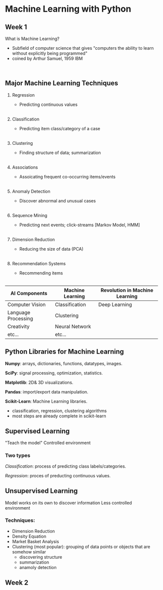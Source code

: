 # Machine Learning with Python
## Week 1

What is Machine Learning?

- Subfield of computer science that gives "computers the ability to learn without explicitly being programmed"
- coined by Arthur Samuel, 1959 IBM

<br>

## **Major Machine Learning Techniques**
1. Regression
    - Predicting continuous values

    <br>

2. Classification
    - Predicting item class/category of a case

    <br>

3. Clustering
    - Finding structure of data; summarization

    <br>

4. Associations
    - Assoicating frequent co-occurring items/events
    <br>

5. Anomaly Detection
    - Discover abnormal and unusual cases

    <br>
    
6. Sequence Mining
    - Predicting next events; click-streams [Markov Model, HMM]

    <br>
    
7. Dimension Reduction
    - Reducing the size of data (PCA)

    <br>

8. Recommendation Systems
    - Recommending items

    <br>



| AI Components | Machine Learning | Revolution in Machine Learning |
| ----------- | ----------- |----------- |
| Computer Vision | Classification | Deep Learning |
| Language Processing | Clustering | |
| Creativity | Neural Network | |
| etc... | etc... | |


## Python Libraries for Machine Learning

**Numpy**: arrays, dictionaries, functions, datatypes, images.

**SciPy**: signal processing, optimization, statistics.

**Matplotlib**: 2D& 3D visualizations.

**Pandas**: import/export data manipulation.

**Scikit-Learn**: Machine Learning libraries.
- classification, regression, clustering algorithms
- most steps are already complete in scikit-learn

## Supervised Learning
"Teach the model"
Controlled environment


### Two types
*Classification*: process of predicting class labels/categories.

*Regression*: proces of preducting continuous values.

## Unsupervised Learning
Model works on its own to discover information
Less controlled environment

### Techniques:
  - Dimension Reduction
  - Density Equation
  - Market Basket Analysis
  - Clustering (most popular): grouping of data points or objects that are somehow similar
    - discovering structure
    - summarization
    - anamoly detection
    
 ## Week 2
